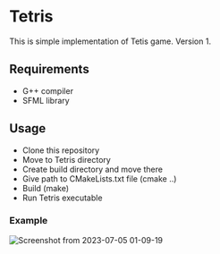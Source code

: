# Tetris

This is simple implementation of Tetis game.
Version 1.

## Requirements

- G++ compiler
- SFML library

## Usage

- Clone this repository
- Move to Tetris directory
- Create build directory and move there
- Give path to CMakeLists.txt file (cmake ..)
- Build (make)
- Run Tetris executable

### Example

![Screenshot from 2023-07-05 01-09-19](https://github.com/SamvelMakaryan/Games/assets/123547362/9935c342-049d-4e28-ac9a-ad91c330338d)


